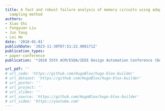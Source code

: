 ```yaml
---
title: A fast and robust failure analysis of memory circuits using adaptive importance
  sampling method
authors:
- Xiao Shi
- Fengyuan Liu
- Jun Yang
- Lei He
date: '2018-01-01'
publishDate: '2023-11-30T07:51:22.908171Z'
publication_types:
- paper-conference
publication: '*2018 55th ACM/ESDA/IEEE Design Automation Conference (DAC)*'

url_pdf: ''
# url_code: 'https://github.com/HugoBlox/hugo-blox-builder'
# url_dataset: 'https://github.com/HugoBlox/hugo-blox-builder'
# url_poster: ''
# url_project: ''
# url_slides: ''
# url_source: 'https://github.com/HugoBlox/hugo-blox-builder'
# url_video: 'https://youtube.com'
---
```

